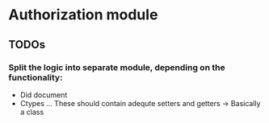 # Authorization module

## TODOs
### Split the logic into separate module, depending on the functionality:
- Did document
- Ctypes
...
These should contain adequte setters and getters -> Basically a class 
